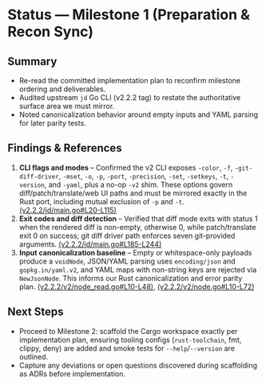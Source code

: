 # Status — Milestone 1 (Preparation & Recon Sync)

## Summary
- Re-read the committed implementation plan to reconfirm milestone ordering and deliverables.
- Audited upstream `jd` Go CLI (v2.2.2 tag) to restate the authoritative surface area we must mirror.
- Noted canonicalization behavior around empty inputs and YAML parsing for later parity tests.

## Findings & References
1. **CLI flags and modes** – Confirmed the v2 CLI exposes `-color`, `-f`, `-git-diff-driver`, `-mset`, `-o`, `-p`, `-port`, `-precision`, `-set`, `-setkeys`, `-t`, `-version`, and `-yaml`, plus a no-op `-v2` shim. These options govern diff/patch/translate/web UI paths and must be mirrored exactly in the Rust port, including mutual exclusion of `-p` and `-t`. [(v2.2.2/jd/main.go#L20-L115)](https://github.com/josephburnett/jd/blob/v2.2.2/v2/jd/main.go#L20-L115)
2. **Exit codes and diff detection** – Verified that diff mode exits with status 1 when the rendered diff is non-empty, otherwise 0, while patch/translate exit 0 on success; git diff driver path enforces seven git-provided arguments. [(v2.2.2/jd/main.go#L185-L244)](https://github.com/josephburnett/jd/blob/v2.2.2/v2/jd/main.go#L185-L244)
3. **Input canonicalization baseline** – Empty or whitespace-only payloads produce a `voidNode`, JSON/YAML parsing uses `encoding/json` and `gopkg.in/yaml.v2`, and YAML maps with non-string keys are rejected via `NewJsonNode`. This informs our Rust canonicalization and error parity plan. [(v2.2.2/v2/node_read.go#L10-L48)](https://github.com/josephburnett/jd/blob/v2.2.2/v2/node_read.go#L10-L48), [(v2.2.2/v2/node.go#L10-L72)](https://github.com/josephburnett/jd/blob/v2.2.2/v2/node.go#L10-L72)

## Next Steps
- Proceed to Milestone 2: scaffold the Cargo workspace exactly per implementation plan, ensuring tooling configs (`rust-toolchain`, fmt, clippy, deny) are added and smoke tests for `--help`/`--version` are outlined.
- Capture any deviations or open questions discovered during scaffolding as ADRs before implementation.
